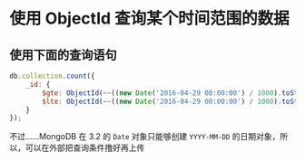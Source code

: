# 使用 ObjectId 查询某个时间范围的数据

## 使用下面的查询语句

```javascript
db.collection.count({
    _id: {
        $gte: ObjectId(~~((new Date('2016-04-29 00:00:00') / 1000).toString(16)) + '0000000000000000'),
        $lte: ObjectId(~~((new Date('2016-04-29 00:00:00') / 1000).toString(16)) + '0000000000000000')
    }
});
```

不过……MongoDB 在 3.2 的 `Date` 对象只能够创建 `YYYY-MM-DD` 的日期对象，所以，可以在外部把查询条件撸好再上传